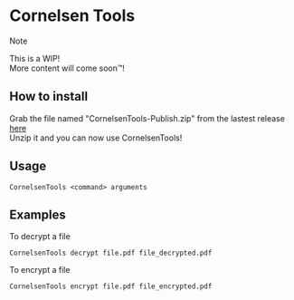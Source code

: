 # Cornelsen Tools
> [!NOTE]
> This is a WIP!  
> More content will come soon™!

## How to install
Grab the file named "CornelsenTools-Publish.zip" from the lastest release [here](https://github.com/Fynn93/CornelsenTools/releases/latest)  
Unzip it and you can now use CornelsenTools!

## Usage
```batch
CornelsenTools <command> arguments
```

## Examples
To decrypt a file
```batch
CornelsenTools decrypt file.pdf file_decrypted.pdf
```

To encrypt a file
```batch
CornelsenTools encrypt file.pdf file_encrypted.pdf
```
